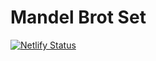 # Mandel Brot Set

[![Netlify Status](https://api.netlify.com/api/v1/badges/71a23112-f521-4189-87e2-3339dc628d25/deploy-status)](https://app.netlify.com/sites/daniel-mandelbrot/deploys)

